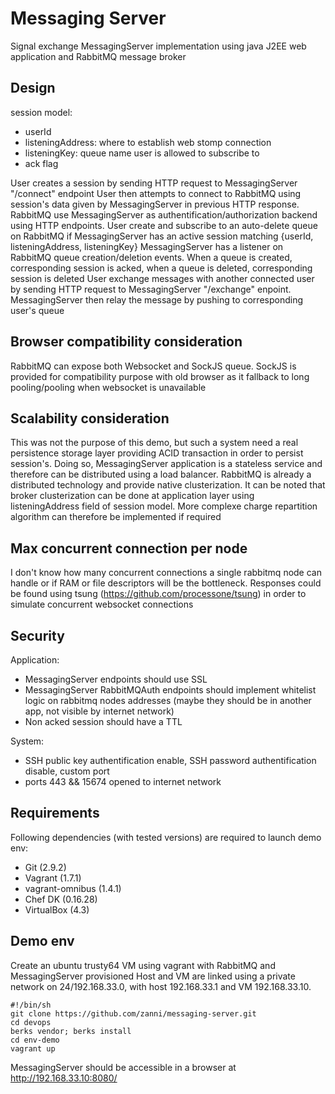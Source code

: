 # Messaging Server 

Signal exchange MessagingServer implementation using java J2EE web application and RabbitMQ message broker

## Design

session model:
- userId
- listeningAddress: where to establish web stomp connection
- listeningKey: queue name user is allowed to subscribe to
- ack flag

User creates a session by sending HTTP request to MessagingServer "/connect" endpoint 
User then attempts to connect to RabbitMQ using session's data given by MessagingServer in previous HTTP response. 
RabbitMQ use MessagingServer as authentification/authorization backend using HTTP endpoints. 
User create and subscribe to an auto-delete queue on RabbitMQ if MessagingServer has an active session matching {userId, listeningAddress, listeningKey}
MessagingServer has a listener on RabbitMQ queue creation/deletion events. When a queue is created, corresponding session is acked, when a queue is deleted, corresponding session is deleted
User exchange messages with another connected user by sending HTTP request to MessagingServer "/exchange" enpoint. 
MessagingServer then relay the message by pushing to corresponding user's queue

## Browser compatibility consideration

RabbitMQ can expose both Websocket and SockJS queue. SockJS is provided for compatibility purpose with old browser as it fallback to long pooling/pooling when websocket is unavailable

## Scalability consideration

This was not the purpose of this demo, but such a system need a real persistence storage layer providing ACID transaction in order to persist session's. Doing so, MessagingServer application is a stateless service and therefore can be distributed using a load balancer. RabbitMQ is already a distributed technology and provide native clusterization. It can be noted that broker clusterization can be done at application layer using listeningAddress field of session model. More complexe charge repartition algorithm can therefore be implemented if required

## Max concurrent connection per node

I don't know how many concurrent connections a single rabbitmq node can handle or if RAM or file descriptors will be the bottleneck.
Responses could be found using tsung (https://github.com/processone/tsung) in order to simulate concurrent websocket connections

## Security 

Application:
- MessagingServer endpoints should use SSL
- MessagingServer RabbitMQAuth endpoints should implement whitelist logic on rabbitmq nodes addresses (maybe they should be in another app, not visible by internet network)
- Non acked session should have a TTL

System:
- SSH public key authentification enable, SSH password authentification disable, custom port
- ports 443 && 15674 opened to internet network


## Requirements

Following dependencies (with tested versions) are required to launch demo env:
 - Git (2.9.2)
 - Vagrant (1.7.1)
 - vagrant-omnibus (1.4.1)
 - Chef DK (0.16.28)
 - VirtualBox (4.3)



## Demo env

Create an ubuntu trusty64 VM using vagrant with RabbitMQ and MessagingServer provisioned
Host and VM are linked using a private network on 24/192.168.33.0, with host 192.168.33.1 and VM 192.168.33.10.

	
	#!/bin/sh
	git clone https://github.com/zanni/messaging-server.git
	cd devops
	berks vendor; berks install
	cd env-demo
	vagrant up


MessagingServer should be accessible in a browser at
	http://192.168.33.10:8080/





